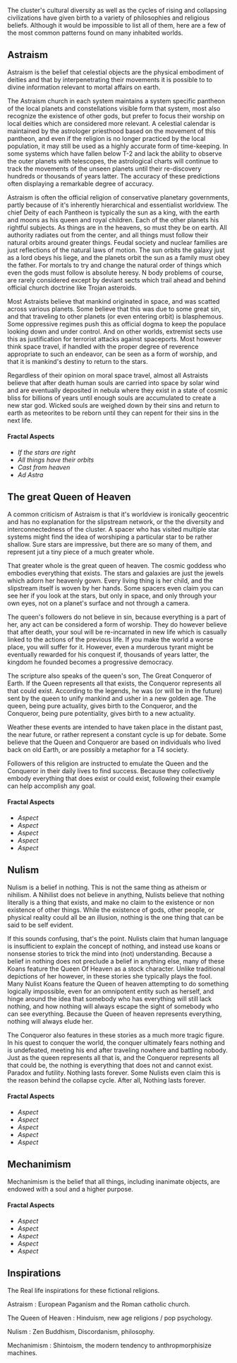 The cluster's cultural diversity as well as the cycles of rising and collapsing civilizations have given birth to a variety of philosophies and religious beliefs. Although it would be impossible to list all of them, here are a few of the most common patterns found on many inhabited worlds.

## Astraism ##
Astraism is the belief that celestial objects are the physical embodiment of deities and that by interpenetrating their movements it is possible to to divine information relevant to mortal affairs on earth. 

The Astraism church in each system maintains a system specific pantheon of the local planets and constellations visible form that system, most also recognize the existence of other gods, but prefer to focus their worship on local deities which are considered more relevant. A celestial calendar is maintained by the astrologer priesthood based on the movement of this pantheon, and even if the religion is no longer practiced by the local population, it may still be used as a highly accurate form of time-keeping. In some systems which have fallen below T-2 and lack the ability to observe the outer planets with telescopes, the astrological charts will continue to track the movements of the unseen planets until their re-discovery hundreds or thousands of years latter. The accuracy of these predictions often displaying a remarkable degree of accuracy.

Astraism is often the official religion of conservative planetary governments, partly because of it's inherently hierarchical and essentialist worldview. The chief Deity of each Pantheon is typically the sun as a king, with the earth and moons as his queen and royal children. Each of the other planets his rightful subjects. As things are in the heavens, so must they be on earth. All authority radiates out from the center, and all things must follow their natural orbits around greater things. Feudal society and nuclear families are just reflections of the natural laws of motion. The sun orbits the galaxy just as a lord obeys his liege, and the planets orbit the sun as a family must obey the father. For mortals to try and change the natural order of things which even the gods must follow is absolute heresy. N body problems of course, are rarely considered except by deviant sects which trail ahead and behind official church doctrine like Trojan asteroids.

Most Astraists believe that mankind originated in space, and was scatted across various planets. Some believe that this was due to some great sin, and that traveling to other planets (or even entering orbit) is blasphemous. Some oppressive regimes push this as official dogma to keep the populace looking down and under control. And on other worlds, extremist sects use this as justification for terrorist attacks against spaceports. Most however think space travel, if handled with the proper degree of reverence appropriate to such an endeavor, can be seen as a form of worship, and that it is mankind's destiny to return to the stars.

Regardless of their opinion on moral space travel, almost all Astraists believe that after death human souls are carried into space by solar wind and are eventually deposited in nebula where they exist in a state of cosmic bliss for billions of years until enough souls are accumulated to create a new star god. Wicked souls are weighed down by their sins and return to earth as meteorites to be reborn until they can repent for their sins in the next life.

#### Fractal Aspects ####
+ *If the stars are right*
+ *All things have their orbits*
+ *Cast from heaven*
+ *Ad Astra*

## The great Queen of Heaven ##
A common criticism of Astraism is that it's worldview is ironically geocentric and has no explanation for the slipstream network, or the the diversity and interconnectedness of the cluster. A spacer who has visited multiple star systems might find the idea of worshiping a particular star to be rather shallow. Sure stars are impressive, but there are so many of them, and represent jut a tiny piece of a much greater whole. 

That greater whole is the great queen of heaven. The cosmic goddess who embodies everything that exists. The stars and galaxies are just the jewels which adorn her heavenly gown. Every living thing is her child, and the slipstream itself is woven by her hands. Some spacers even claim you can see her if you look at the stars, but only in space, and only through your own eyes, not on a planet's surface and not through a camera.

The queen's followers do not believe in sin, because everything is a part of her, any act can be considered a form of worship. They do however believe that after death, your soul will be re-incarnated in new life which is casually linked to the actions of the previous life. If you make the world a worse place, you will suffer for it. However, even a murderous tyrant might be eventually rewarded for his conquest if, thousands of years latter, the kingdom he founded becomes a progressive democracy.

The scripture also speaks of the queen's son, The Great Conqueror of Earth. If the Queen represents all that exists, the Conqueror represents all that could exist. According to the legends, he was (or will be in the future) sent by the queen to unify mankind and usher in a new golden age. The queen, being pure actuality, gives birth to the Conqueror, and the Conqueror, being pure potentiality, gives birth to a new actuality.

Weather these events are intended to have taken place in the distant past, the near future, or rather represent a constant cycle is up for debate. Some believe that the Queen and Conqueror are based on individuals who lived back on old Earth, or are possibly a metaphor for a T4 society.

Followers of this religion are instructed to emulate the Queen and the Conqueror in their daily lives to find success. Because they collectively embody everything that does exist or could exist, following their example can help accomplish any goal.

#### Fractal Aspects ####
+ *Aspect*
+ *Aspect*
+ *Aspect*
+ *Aspect*
+ *Aspect*

## Nulism ##
Nulism is a belief in nothing. This is not the same thing as atheism or nihilism. A Nihilist does not believe in anything, Nulists believe that nothing literally is a thing that exists, and make no claim to the existence or non existence of other things. While the existence of gods, other people, or physical reality could all be an illusion, nothing is the one thing that can be said to be self evident.

If this sounds confusing, that's the point. Nulists claim that human language is insufficient to explain the concept of nothing, and instead use koans or nonsense stories to trick the mind into (not) understanding. Because a belief in nothing does not preclude a belief in anything else, many of these Koans feature the Queen Of Heaven as a stock character. Unlike traditional depictions of her however, in these stories she typically plays the fool. Many Nulist Koans feature the Queen of heaven attempting to do something logically impossible, even for an omnipotent entity such as herself, and hinge around the idea that somebody who has everything will still lack nothing, and how nothing will always escape the sight of somebody who can see everything. Because the Queen of heaven represents everything, nothing will always elude her.

The Conqueror also features in these stories as a much more tragic figure. In his quest to conquer the world, the conquer ultimately fears nothing and is undefeated, meeting his end after traveling nowhere and battling nobody. Just as the queen represents all that is, and the Conqueror represents all that could be, the nothing is everything that does not and cannot exist. Paradox and futility. Nothing lasts forever. Some Nulists even claim this is the reason behind the collapse cycle. After all, Nothing lasts forever.

#### Fractal Aspects ####
+ *Aspect*
+ *Aspect*
+ *Aspect*
+ *Aspect*
+ *Aspect*

## Mechanimism ##
Mechanimism is the belief that all things, including inanimate objects, are endowed with a soul and a higher purpose. 

#### Fractal Aspects ####
+ *Aspect*
+ *Aspect*
+ *Aspect*
+ *Aspect*
+ *Aspect*

## Inspirations ##
The Real life inspirations for these fictional religions.

Astraism
 : European Paganism and the Roman catholic church.

The Queen of Heaven
 : Hinduism, new age religions / pop psychology.

Nulism
 : Zen Buddhism, Discordanism, philosophy.

Mechanimism
 : Shintoism, the modern tendency to anthropmorphisize machines.





